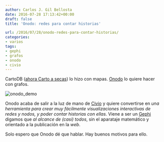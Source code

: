 ```yaml
---
author: Carlos J. Gil Bellosta
date: 2016-07-28 17:13:42+00:00
draft: false
title: 'Onodo: redes para contar historias'

url: /2016/07/28/onodo-redes-para-contar-historias/
categories:
- varios
tags:
- gephi
- grafos
- onodo
- civio
---
```


CartoDB ([ahora Carto a secas](http://www.abc.es/tecnologia/informatica/software/abci-nuevo-golpe-cartodb-pasa-carto-y-apuesta-retorcer-mapas-interactivos-201607071529_noticia.html)) lo hizo con mapas. [Onodo](https://onodo.org/) lo quiere hacer con grafos.

![onodo_demo](/wp-uploads/2016/07/onodo_demo.png#center)

Onodo acaba de salir a la luz de mano de [Civio](http://www.civio.es/) y quiere convertirse en _una herramienta para crear muy fácilmente visualizaciones interactivas de redes y nodos, y poder contar historias con ellas_. Viene a ser un [Gephi](https://gephi.org/) digamos que _al alcance de (casi) todos_, sin el aparataje matemático y orientado a la publicación en la _web_.

Solo espero que Onodo dé que hablar. Hay buenos motivos para ello.
